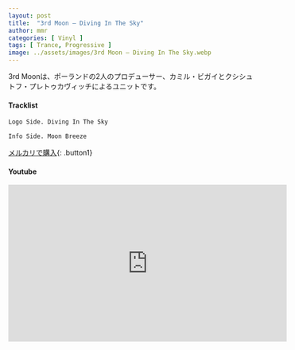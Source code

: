 ```yaml
---
layout: post
title:  "3rd Moon – Diving In The Sky"
author: mmr
categories: [ Vinyl ]
tags: [ Trance, Progressive ]
image: ../assets/images/3rd Moon – Diving In The Sky.webp
---
```


3rd Moonは、ポーランドの2人のプロデューサー、カミル・ビガイとクシシュトフ・プレトゥカヴィッチによるユニットです。

#### Tracklist
```md
Logo Side. Diving In The Sky

Info Side. Moon Breeze
```

[メルカリで購入](https://jp.mercari.com/item/m14981845406?afid=6142608987){: .button1}

#### Youtube
<iframe width="560" height="315" src="https://www.youtube.com/embed/5tSjJqIACV8?si=LBzVhseRkMCZ58hE" title="YouTube video player" frameborder="0" allow="accelerometer; autoplay; clipboard-write; encrypted-media; gyroscope; picture-in-picture; web-share" referrerpolicy="strict-origin-when-cross-origin" allowfullscreen></iframe>